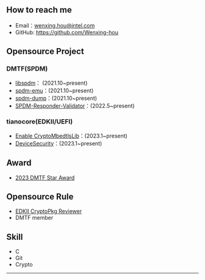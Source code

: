 ## How to reach me
 - Email：wenxing.hou@intel.com
 - GitHub: https://github.com/Wenxing-hou

## Opensource Project
### DMTF(SPDM)
  - [libspdm](https://github.com/DMTF/libspdm)： (2021.10~present)
  - [spdm-emu](https://github.com/DMTF/spdm-emu)：(2021.10~present)
  - [spdm-dump](https://github.com/DMTF/spdm-dump)：(2021.10~present)
  - [SPDM-Responder-Validator](https://github.com/DMTF/SPDM-Responder-Validator)：(2022.5~present)

### tianocore(EDKII/UEFI)
  - [Enable CryptoMbedtlsLib](https://github.com/tianocore/edk2-staging/tree/OpenSSL11_EOL)：(2023.1~present)
  - [DeviceSecurity](https://github.com/tianocore/edk2-staging/tree/DeviceSecurity)：(2023.1~present)

## Award
  - [2023 DMTF Star Award](https://www.dmtf.org/about/star_awards)

## Opensource Rule
  - [EDKII CryptoPkg Reviewer](https://github.com/tianocore/edk2/blob/master/Maintainers.txt)
  - DMTF member

## Skill
- C
- Git
- Crypto
---      
